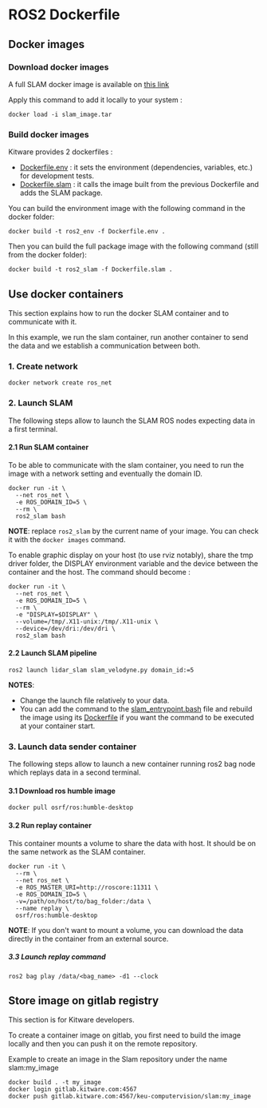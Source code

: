 # ROS2 Dockerfile

## Docker images

### Download docker images

A full SLAM docker image is available on [this link](https://send.kitware.io/download.php?id=2329&token=yyoAxvfKEYECXOhxedzjkFMSVzkhKI66)

Apply this command to add it locally to your system :

```
docker load -i slam_image.tar
```

### Build docker images

Kitware provides 2 dockerfiles :
* [Dockerfile.env](Dockerfile.env) : it sets the environment (dependencies, variables, etc.) for development tests.
* [Dockerfile.slam](Dockerfile.slam) : it calls the image built from the previous Dockerfile and adds the SLAM package.

You can build the environment image with the following command in the docker folder:
```
docker build -t ros2_env -f Dockerfile.env .
```

Then you can build the full package image with the following command (still from the docker folder):
```
docker build -t ros2_slam -f Dockerfile.slam .
```

## Use docker containers

This section explains how to run the docker SLAM container and to communicate with it.

In this example, we run the slam container, run another container to send the data and we establish a communication between both.

### 1. Create network
```
docker network create ros_net
```

### 2. Launch SLAM

The following steps allow to launch the SLAM ROS nodes expecting data in a first terminal.

#### 2.1 Run SLAM container

To be able to communicate with the slam container, you need to run the image with a network setting and eventually the domain ID.
```
docker run -it \
  --net ros_net \
  -e ROS_DOMAIN_ID=5 \
  --rm \
  ros2_slam bash
```

**NOTE**: replace ```ros2_slam``` by the current name of your image. You can check it with the `docker images` command.

To enable graphic display on your host (to use rviz notably), share the tmp driver folder, the DISPLAY environment variable and the device between the container and the host.
The command should become :

```
docker run -it \
  --net ros_net \
  -e ROS_DOMAIN_ID=5 \
  --rm \
  -e "DISPLAY=$DISPLAY" \
  --volume=/tmp/.X11-unix:/tmp/.X11-unix \
  --device=/dev/dri:/dev/dri \
  ros2_slam bash
```

#### 2.2 Launch SLAM pipeline

```
ros2 launch lidar_slam slam_velodyne.py domain_id:=5
```

**NOTES**:
* Change the launch file relatively to your data.
* You can add the command to the [slam_entrypoint.bash](slam_entrypoint.bash) file and rebuild the image using its [Dockerfile](Dockerfile.slam) if you want the command to be executed at your container start.

### 3. Launch data sender container

The following steps allow to launch a new container running ros2 bag node which replays data in a second terminal.

#### 3.1 Download ros humble image
```
docker pull osrf/ros:humble-desktop
```

#### 3.2 Run replay container

This container mounts a volume to share the data with host. It should be on the same network as the SLAM container.
```
docker run -it \
  --rm \
  --net ros_net \
  -e ROS_MASTER_URI=http://roscore:11311 \
  -e ROS_DOMAIN_ID=5 \
  -v=/path/on/host/to/bag_folder:/data \
  --name replay \
  osrf/ros:humble-desktop
```

**NOTE**: If you don't want to mount a volume, you can download the data directly in the container from an external source.

##### 3.3 Launch replay command
```
ros2 bag play /data/<bag_name> -d1 --clock
```

## Store image on gitlab registry

This section is for Kitware developers.

To create a container image on gitlab, you first need to build the image locally and then you can push it on the remote repository.

Example to create an image in the Slam repository under the name slam:my_image
```
docker build . -t my_image
docker login gitlab.kitware.com:4567
docker push gitlab.kitware.com:4567/keu-computervision/slam:my_image
```